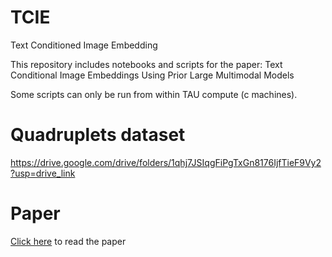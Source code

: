 # TCIE
Text Conditioned Image Embedding

This repository includes notebooks and scripts for the paper:
Text Conditional Image Embeddings Using Prior Large Multimodal Models

Some scripts can only be run from within TAU compute (c machines).

# Quadruplets dataset
https://drive.google.com/drive/folders/1qhj7JSIqgFiPgTxGn8176IjfTieF9Vy2?usp=drive_link

# Paper
[Click here](paper.pdf) to read the paper